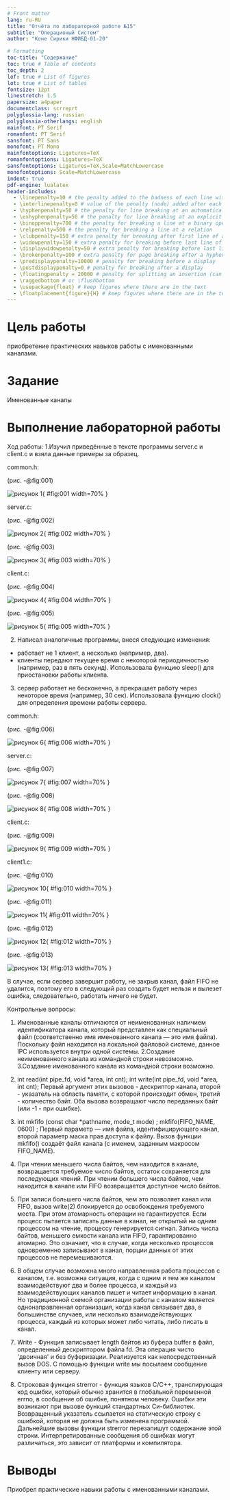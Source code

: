 ```yaml
---
# Front matter
lang: ru-RU
title: "Отчёта по лабораторной работе №15"
subtitle: "Операционый Систем"
author: "Коне Сирики НФИБД-01-20"

# Formatting
toc-title: "Содержание"
toc: true # Table of contents
toc_depth: 2
lof: true # List of figures
lot: true # List of tables
fontsize: 12pt
linestretch: 1.5
papersize: a4paper
documentclass: scrreprt
polyglossia-lang: russian
polyglossia-otherlangs: english
mainfont: PT Serif
romanfont: PT Serif
sansfont: PT Sans
monofont: PT Mono
mainfontoptions: Ligatures=TeX
romanfontoptions: Ligatures=TeX
sansfontoptions: Ligatures=TeX,Scale=MatchLowercase
monofontoptions: Scale=MatchLowercase
indent: true
pdf-engine: lualatex
header-includes:
  - \linepenalty=10 # the penalty added to the badness of each line within a paragraph (no associated penalty node) Increasing the value makes tex try to have fewer lines in the paragraph.
  - \interlinepenalty=0 # value of the penalty (node) added after each line of a paragraph.
  - \hyphenpenalty=50 # the penalty for line breaking at an automatically inserted hyphen
  - \exhyphenpenalty=50 # the penalty for line breaking at an explicit hyphen
  - \binoppenalty=700 # the penalty for breaking a line at a binary operator
  - \relpenalty=500 # the penalty for breaking a line at a relation
  - \clubpenalty=150 # extra penalty for breaking after first line of a paragraph
  - \widowpenalty=150 # extra penalty for breaking before last line of a paragraph
  - \displaywidowpenalty=50 # extra penalty for breaking before last line before a display math
  - \brokenpenalty=100 # extra penalty for page breaking after a hyphenated line
  - \predisplaypenalty=10000 # penalty for breaking before a display
  - \postdisplaypenalty=0 # penalty for breaking after a display
  - \floatingpenalty = 20000 # penalty for splitting an insertion (can only be split footnote in standard LaTeX)
  - \raggedbottom # or \flushbottom
  - \usepackage{float} # keep figures where there are in the text
  - \floatplacement{figure}{H} # keep figures where there are in the text
---
```


# Цель работы

приобретение практических навыков работы с именованными каналами.

# Задание

Именованные каналы

# Выполнение лабораторной работы

Ход работы:
1.Изучил приведённые в тексте программы server.c и client.c и взяла данные
примеры за образец.

common.h:

 (рис. -@fig:001)

![рисунок 1](image/co.png){ #fig:001 width=70% }
 
server.c:
  

 (рис. -@fig:002)

![рисунок 2](image/sero.png){ #fig:002 width=70% }

(рис. -@fig:003)

![рисунок 3](image/servos.png){ #fig:003 width=70% }


client.c:

(рис. -@fig:004)

![рисунок 4](image/clo.png){ #fig:004 width=70% }

(рис. -@fig:005)

![рисунок 5](image/rone.png){ #fig:005 width=70% }



2. Написал аналогичные программы, внеся следующие изменения:
- работает не 1 клиент, а несколько (например, два).
- клиенты передают текущее время с некоторой периодичностью (например, раз
в пять секунд). Использовала функцию sleep() для приостановки работы клиента.

3. сервер работает не бесконечно, а прекращает работу через некоторое время (например, 30 сек). Использовала функцию clock() для определения времени работы
сервера.

common.h:

(рис. -@fig:006)

![рисунок 6](image/co1.png){ #fig:006 width=70% }

server.c:

(рис. -@fig:007)

![рисунок 7](image/Ser1.png){ #fig:007 width=70% }

(рис. -@fig:008)
 
![рисунок 8](image/Serv2.png){ #fig:008 width=70% }


client.c:

(рис. -@fig:009)
 
![рисунок 9](image/clo.png){ #fig:009 width=70% }


 client1.c:

(рис. -@fig:010)
 
![рисунок 10](image/cl1.png){ #fig:010 width=70% }

(рис. -@fig:011)
 
![рисунок 11](image/cl1s.png){ #fig:011 width=70% }

(рис. -@fig:012)
 
![рисунок 12](image/r231.png){ #fig:012 width=70% }
 
(рис. -@fig:013)
 
![рисунок 13](image/r232.png){ #fig:013 width=70% }
 
 
 



 

В случае, если сервер завершит работу, не закрыв канал, файл FIFO не удалится, поэтому его в следующий раз создать будет нельзя и вылезет ошибка, следовательно, работать ничего не будет.



Контрольные вопросы:

1. Именованные каналы отличаются от неименованных наличием идентификатора 
канала, который представлен как специальный файл (соответственно имя именованного канала — это имя файла). Поскольку файл находится на локальной файловой системе, данное IPC используется внутри одной системы.
2.Создание неименованного канала из командной строки невозможно.
3.Создание именованного канала из командной строки возможно.

4. int read(int pipe_fd, void *area, int cnt);
int write(int pipe_fd, void *area, int cnt);
Первый аргумент этих вызовов - дескриптор канала, второй - указатель на область памяти, с которой происходит обмен, третий - количество байт. Оба вызова возвращают число переданных байт (или -1 - при ошибке).

5. int mkfifo (const char *pathname, mode_t mode) ;
mkfifo(FIFO_NAME, 0600) ;
Первый параметр — имя файла, идентифицирующего канал, второй параметр маска прав доступа к файлу. Вызов функции mkfifo() создаёт файл канала (с именем, заданным макросом FIFO_NAME).
6. При чтении меньшего числа байтов, чем находится в канале, возвращается требуемое число байтов, остаток сохраняется для последующих чтений. При чтении большего числа байтов, чем находится в канале или FIFO возвращается доступное число байтов.

7. При записи большего числа байтов, чем это позволяет канал или FIFO, вызов write(2) блокируется до освобождения требуемого места. При этом атомарность операции не гарантируется. Если процесс пытается записать данные в канал, не открытый ни одним процессом на чтение, процессу генерируется сигнал. Запись числа байтов, меньшего емкости канала или FIFO, гарантированно атомарно. Это означает, что в случае, когда несколько процессов одновременно записывают в канал, порции данных от этих процессов не перемешиваются.

8. В общем случае возможна много направленная работа процессов с каналом, т.е. возможна ситуация, когда с одним и тем же каналом 
взаимодействуют два и более процесса, и каждый из взаимодействующих каналов пишет и читает информацию в канал. Но традиционной схемой 
организации работы с каналом является однонаправленная организация, когда канал связывает два, в большинстве случаев, или несколько 
взаимодействующих процесса, каждый из которых может либо читать, 
либо писать в канал.

9. Write - Функция записывает length байтов из буфера buffer в файл, определенный дескриптором файла fd. Эта операция чисто 'двоичная' и без буферизации. Реализуется как непосредственный вызов DOS. С помощью функции write мы посылаем сообщение клиенту или серверу.

10. Строковая функция strerror - функция языков C/C++, транслирующая код ошибки, который обычно хранится в глобальной переменной errno, в сообщение об ошибке, понятном человеку. Ошибки эти возникают при вызове функций стандартных Си-библиотек. Возвращенный указатель ссылается на статическую строку с ошибкой, которая не должна быть изменена программой. Дальнейшие вызовы функции strerror перезапишут содержание этой строки. Интерпретированные сообщения об ошибках могут различаться, это зависит от платформы и компилятора.


# Выводы

Приобрел практические навыки работы с именованными каналами.
